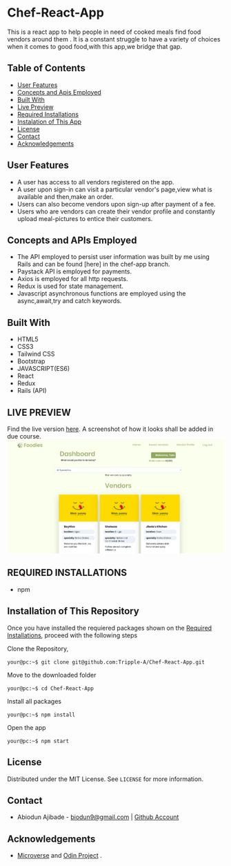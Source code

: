 # Chef-React-App
This is a react app to help people in need of cooked meals find food vendors around them .  It is a constant struggle to have a variety of choices when it comes to good food,with this app,we bridge that gap. 

## Table of Contents

* [User Features](#user-features)
* [Concepts and Apis Employed](#concepts-and-apis-employed)
* [Built With](#built-with)
* [Live Preview](#live-preview)
* [Required Installations](#required-installations)
* [Instalation of This App](#instalation)
* [License](#license)
* [Contact](#contact)
* [Acknowledgements](#acknowledgements)


<!-- User features -->
## User Features
* A user has access to all vendors registered on the app.
* A user upon sign-in can visit a particular vendor's page,view what is available and then,make an order.
* Users can also become vendors upon sign-up after payment of a fee.
* Users who are vendors can create their vendor profile and constantly upload meal-pictures to entice their customers.

<!-- concepts and apis employed -->
## Concepts and APIs Employed
* The API employed to persist user information was built by me using Rails and can be found [here] in the chef-app branch.
* Paystack API is employed for payments.
* Axios is employed for all http requests.
* Redux is used for state management.
* Javascript asynchronous functions are employed using the async,await,try and catch keywords.

<!-- BUILT WITH -->
## Built With
* HTML5
* CSS3
* Tailwind CSS
* Bootstrap
* JAVASCRIPT(ES6)
* React
* Redux
* Rails (API)

<!-- LIVE PREVIEW -->
## LIVE PREVIEW
Find the live version [here](https://condescending-shirley-958d67.netlify.com/).
A screenshot of how it looks shall be added in due course.
![Image](/src/proof.png)

<!-- REQUIRED INSTALLATION -->
## REQUIRED INSTALLATIONS
* npm

<!-- INSTALLATION -->
## Installation of This Repository

Once you have installed the requiered packages shown on the [Required Installations](#required-installations), proceed with the following steps

Clone the Repository,

```Shell
your@pc:~$ git clone git@github.com:Tripple-A/Chef-React-App.git
```

Move to the downloaded folder

```Shell
your@pc:~$ cd Chef-React-App
```

Install all packages

```Shell
your@pc:~$ npm install
```

Open the app

```Shell
your@pc:~$ npm start
```

## License

Distributed under the MIT License. See `LICENSE` for more information.

<!-- CONTACT -->
## Contact
* Abiodun Ajibade - biodun9@gmail.com | [Github Account](https://github.com/Tripple-A)

<!-- ACKNOWLEDGEMENTS -->
## Acknowledgements

* <a href="https://www.microverse.org/"> Microverse</a>  and <a href="https://www.theodinproject.com/"> Odin Project</a> .
